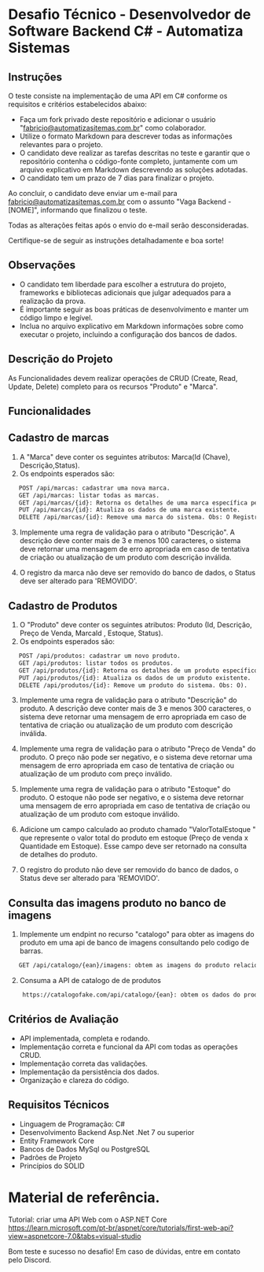 # Desafio Técnico - Desenvolvedor de Software Backend C# - Automatiza Sistemas

## Instruções

O teste consiste na implementação de uma API em C# conforme os requisitos e critérios estabelecidos abaixo:

- Faça um fork privado deste repositório e adicionar o usuário "fabricio@automatizasitemas.com.br" como colaborador.
- Utilize o formato Markdown para descrever todas as informações relevantes para o projeto.
- O candidato deve realizar as tarefas descritas no teste e garantir que o repositório contenha o código-fonte completo, juntamente com um arquivo explicativo em Markdown descrevendo as soluções adotadas.
- O candidato tem um prazo de 7 dias para finalizar o projeto.

Ao concluir, o candidato deve enviar um e-mail para fabricio@automatizasitemas.com.br com o assunto "Vaga Backend - [NOME]", informando que finalizou o teste.

Todas as alterações feitas após o envio do e-mail serão desconsideradas.

Certifique-se de seguir as instruções detalhadamente e boa sorte!

## Observações

- O candidato tem liberdade para escolher a estrutura do projeto, frameworks e bibliotecas adicionais que julgar adequados para a realização da prova.
- É importante seguir as boas práticas de desenvolvimento e manter um código limpo e legível.
- Inclua no arquivo explicativo em Markdown informações sobre como executar o projeto, incluindo a configuração dos bancos de dados.

## Descrição do Projeto

As Funcionalidades devem realizar operações de CRUD (Create, Read, Update, Delete) completo para os recursos "Produto" e "Marca". 

## Funcionalidades

## Cadastro de marcas

1. A "Marca" deve conter os seguintes atributos:  Marca(Id (Chave), Descrição,Status).
2. Os endpoints esperados são:
   
``` html
   POST /api/marcas: cadastrar uma nova marca.
   GET /api/marcas: listar todas as marcas.
   GET /api/marcas/{id}: Retorna os detalhes de uma marca específica pelo id.
   PUT /api/marcas/{id}: Atualiza os dados de uma marca existente.
   DELETE /api/marcas/{id}: Remove uma marca do sistema. Obs: O Registro da marca não deve ser removido do banco de dados, o Status deve ser alterado para 'REMOVIDO').
```

3. Implemente uma regra de validação para o atributo "Descrição". A descrição deve conter mais de 3 e menos 100 caracteres, o sistema deve retornar uma mensagem de erro apropriada em caso de tentativa de criação ou atualização de um produto com descrição inválida.

4. O registro da marca não deve ser removido do banco de dados, o Status deve ser alterado para 'REMOVIDO'.
 
## Cadastro de Produtos

1. O "Produto" deve conter os seguintes atributos: Produto (Id, Descrição, Preço de Venda, MarcaId , Estoque, Status).
2. Os endpoints esperados são:

``` html
   POST /api/produtos: cadastrar um novo produto.
   GET /api/produtos: listar todos os produtos.
   GET /api/produtos/{id}: Retorna os detalhes de um produto específico pelo id.
   PUT /api/produtos/{id}: Atualiza os dados de um produto existente.
   DELETE /api/produtos/{id}: Remove um produto do sistema. Obs: O).
```

3. Implemente uma regra de validação para o atributo "Descrição" do produto. A descrição deve conter mais de 3 e menos 300 caracteres, o sistema deve retornar uma mensagem de erro apropriada em caso de tentativa de criação ou atualização de um produto com descrição inválida.

3. Implemente uma regra de validação para o atributo "Preço de Venda" do produto. O preço não pode ser negativo, e o sistema deve retornar uma mensagem de erro apropriada em caso de tentativa de criação ou atualização de um produto com preço inválido.

4. Implemente uma regra de validação para o atributo "Estoque" do produto. O estoque não pode ser negativo, e o sistema deve retornar uma mensagem de erro apropriada em caso de tentativa de criação ou atualização de um produto com estoque inválido.

5. Adicione um campo calculado ao produto chamado "ValorTotalEstoque " que represente o valor total do produto em estoque (Preço de venda x Quantidade em Estoque). Esse campo deve ser retornado na consulta de detalhes do produto.
 
6. O registro do produto não deve ser removido do banco de dados, o Status deve ser alterado para 'REMOVIDO'.
   
## Consulta das imagens produto no banco de imagens

1. Implemente um endpint no recurso "catalogo" para obter as imagens do produto em uma api de banco de imagens consultando pelo codigo de barras.
   
``` html
   GET /api/catalogo/{ean}/imagens: obtem as imagens do produto relacionados ao codigo de barras informado.
```

2. Consuma a API de catalogo de de produtos
   
``` html
    https://catalogofake.com/api/catalogo/{ean}: obtem os dados do produto relacionados ao codigo de barras informado.
```

## Critérios de Avaliação

- API implementada, completa e rodando.
- Implementação correta e funcional da API com todas as operações CRUD.
- Implementação correta das validações.
- Implementação da persistência dos dados.
- Organização e clareza do código.

## Requisitos Técnicos

- Linguagem de Programação: C#
- Desenvolvimento Backend Asp.Net .Net 7 ou superior
- Entity Framework Core
- Bancos de Dados MySql ou PostgreSQL
- Padrões de Projeto
- Princípios do SOLID
  
# Material de referência.

Tutorial: criar uma API Web com o ASP.NET Core
https://learn.microsoft.com/pt-br/aspnet/core/tutorials/first-web-api?view=aspnetcore-7.0&tabs=visual-studio


Bom teste e sucesso no desafio! Em caso de dúvidas, entre em contato pelo Discord.
